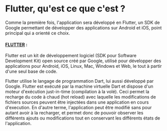 # Flutter, qu'est ce que c'est ?

Comme la première fois, l'application sera développé en Flutter, un SDK de Google permettant de développer des applications sur Android et iOS, point principal qui a orienté ce choix.

#### [FLUTTER](https://flutter.dev/) :&#x20;

Flutter est un kit de développement logiciel (SDK pour Software Development Kit) open source créé par Google, utilisé pour développer des applications pour Android, iOS, Linux, Mac, Windows et Web, le tout à partir d'une seul base de code.

Flutter utilise le langage de programmation Dart, lui aussi développé par Google. Flutter est exécuté par la machine virtuelle Dart et dispose d'un moteur d'exécution just-in-time (compilation à la volé). Ceci permet la recharge du code à chaud (hot reload) avec laquelle les modifications de fichiers sources peuvent être injectées dans une application en cours d'execution. En d'autre terme, l'application peut être modifié sans pour autant avoir à la recharger, et permet donc de pouvoir observer les différents ajouts ou modifications tout en conservant les différents états de l'application.
